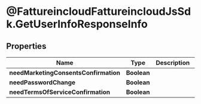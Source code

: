 # @FattureincloudFattureincloudJsSdk.GetUserInfoResponseInfo

## Properties

Name | Type | Description | Notes
------------ | ------------- | ------------- | -------------
**needMarketingConsentsConfirmation** | **Boolean** |  | [optional] 
**needPasswordChange** | **Boolean** |  | [optional] 
**needTermsOfServiceConfirmation** | **Boolean** |  | [optional] 


